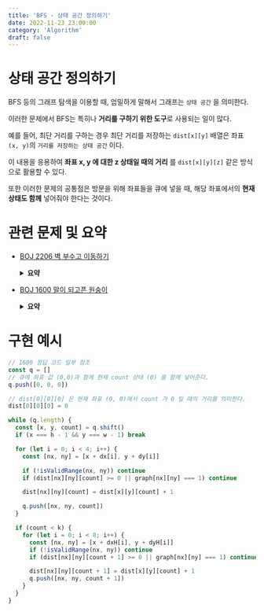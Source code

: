 ```yaml
---
title: 'BFS - 상태 공간 정의하기'
date: 2022-11-23 23:00:00
category: 'Algorithm'
draft: false
---
```


# 상태 공간 정의하기

BFS 등의 그래프 탐색을 이용할 때, 엄밀하게 말해서 그래프는 `상태 공간` 을 의미한다.

이러한 문제에서 BFS는 특히나 **거리를 구하기 위한 도구**로 사용되는 일이 많다.

예를 들어, 최단 거리를 구하는 경우 최단 거리를 저장하는 `dist[x][y]` 배열은 좌표 `(x, y)`의 `거리를 저장하는 상태 공간` 이다.

이 내용을 응용하여 **좌표 x, y 에 대한 z 상태일 때의 거리** 를
`dist[x][y][z]` 같은 방식으로 활용할 수 있다.

또한 이러한 문제의 공통점은 방문을 위해 좌표들을 큐에 넣을 때, 해당 좌표에서의 **현재 상태도 함께** 넣어줘야 한다는 것이다.

# 관련 문제 및 요약

- [BOJ 2206 벽 부수고 이동하기](https://www.acmicpc.net/problem/2206)

    <details>
    <summary><b>요약</b></summary>
    <div markdown="1">

  이 문제에서 관찰하고자 하는 상태는

    <ol>
        <li><b>벽을 부순 상태에서 현재 좌표까지의 거리</b></li>
        <li><b>벽을 부수지 않은 상태에서 현재 좌표까지의 거리</b></li>
    </ol>
    이다.

  따라서 큐에 좌표를 넣을 때 좌표와 함께 현재 벽을 부쉈는지, 부수지 않았는지 여부를 넣어주고

  상태 공간 역시 벽을 부순 상태 공간과 벽을 부수지 않은 상태 공간을 나누어 거리를 측정한다.

    </div>
    </details>

- [BOJ 1600 말이 되고픈 원숭이](https://www.acmicpc.net/problem/1600)

  <details>
    <summary><b>요약</b></summary>
    <div markdown="1">

  이 문제에서 관찰하고자 하는 상태는 **말의 이동을 `count` 번 하였을 때의 거리**이다.

  따라서 큐에 좌표를 넣을 때, 현재 좌표와 함께 말의 이동을 사용한 횟수를 함께 넣어주고

  상태 공간 역시 `count` 에 따라서 해당 `count` 때의 현재 좌표까지의 거리를 측정한다.

    </div>
    </details>

# 구현 예시

```javascript
// 1600 정답 코드 일부 참조
const q = []
// 큐에 좌표 값 (0,0)과 함께 현재 count 상태 (0) 을 함께 넣어준다.
q.push([0, 0, 0])

// dist[0][0][0] 은 현재 좌표 (0, 0)에서 count 가 0 일 때의 거리를 의미한다.
dist[0][0][0] = 0

while (q.length) {
  const [x, y, count] = q.shift()
  if (x === h - 1 && y === w - 1) break

  for (let i = 0; i < 4; i++) {
    const [nx, ny] = [x + dx[i], y + dy[i]]

    if (!isValidRange(nx, ny)) continue
    if (dist[nx][ny][count] >= 0 || graph[nx][ny] === 1) continue

    dist[nx][ny][count] = dist[x][y][count] + 1

    q.push([nx, ny, count])
  }

  if (count < k) {
    for (let i = 0; i < 8; i++) {
      const [nx, ny] = [x + dxH[i], y + dyH[i]]
      if (!isValidRange(nx, ny)) continue
      if (dist[nx][ny][count + 1] >= 0 || graph[nx][ny] === 1) continue

      dist[nx][ny][count + 1] = dist[x][y][count] + 1
      q.push([nx, ny, count + 1])
    }
  }
}
```

